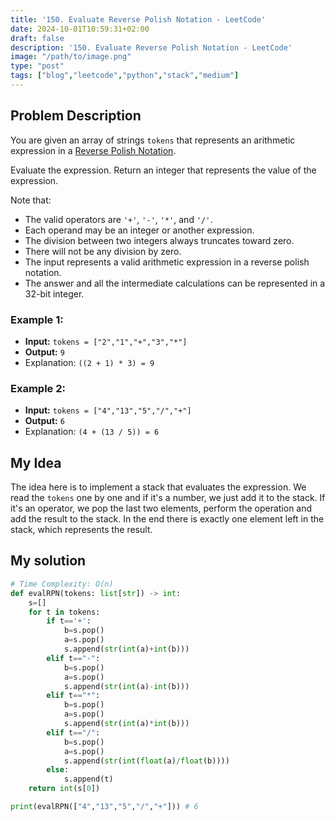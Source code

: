 ```yaml
---
title: '150. Evaluate Reverse Polish Notation - LeetCode'
date: 2024-10-01T10:59:31+02:00
draft: false
description: '150. Evaluate Reverse Polish Notation - LeetCode'
image: "/path/to/image.png"
type: "post"
tags: ["blog","leetcode","python","stack","medium"]
---
```

## Problem Description
You are given an array of strings `tokens` that represents an arithmetic expression in a [Reverse Polish Notation](https://en.wikipedia.org/wiki/Reverse_Polish_notation).

Evaluate the expression. Return an integer that represents the value of the expression.

Note that:

* The valid operators are `'+'`, `'-'`, `'*'`, and `'/'`.
* Each operand may be an integer or another expression.
* The division between two integers always truncates toward zero.
* There will not be any division by zero.
* The input represents a valid arithmetic expression in a reverse polish notation.
* The answer and all the intermediate calculations can be represented in a 32-bit integer.
### Example 1:
* **Input:** `tokens = ["2","1","+","3","*"]`
* **Output:** `9`
* Explanation: `((2 + 1) * 3) = 9`
### Example 2:
* **Input:** `tokens = ["4","13","5","/","+"]`
* **Output:** `6`
* Explanation: `(4 + (13 / 5)) = 6`

## My Idea
The idea here is to implement a stack that evaluates the expression. We read the `tokens` one by one and if it's a number, we just add it to the stack. If it's an operator, we pop the last two elements, perform the operation and add the result to the stack. In the end there is exactly one element left in the stack, which represents the result.

## My solution
```python
# Time Complexity: O(n)
def evalRPN(tokens: list[str]) -> int:
    s=[]
    for t in tokens:
        if t=='+':
            b=s.pop()
            a=s.pop()
            s.append(str(int(a)+int(b)))
        elif t=="-":
            b=s.pop()
            a=s.pop()
            s.append(str(int(a)-int(b)))
        elif t=="*":
            b=s.pop()
            a=s.pop()
            s.append(str(int(a)*int(b)))
        elif t=="/":
            b=s.pop()
            a=s.pop()
            s.append(str(int(float(a)/float(b))))
        else:
            s.append(t)
    return int(s[0])

print(evalRPN(["4","13","5","/","+"])) # 6

```

